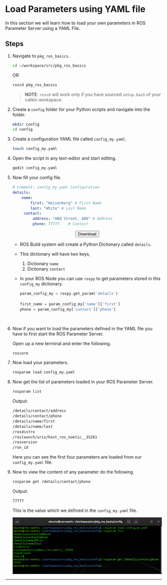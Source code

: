 # Load Parameters using YAML file

In this section we will learn how to load your own parameters in ROS Parameter Server using a YAML File.

## Steps

1. Navigate to `pkg_ros_basics`.
    ```bash
    cd ~/workspace/src/pkg_ros_basics
    ```
    OR
    ```bash
    roscd pkg_ros_basics
    ```

    > **NOTE**: `roscd` will work only if you have sourced `setup.bash` of your catkin workspace.

1. Create a `config` folder for your Python scripts and navigate into the folder.
   ```bash
   mkdir config
   cd config
   ```

1. Create a configuration YAML file called `config_my.yaml`.
   ```bash
   touch config_my.yaml
   ```

1. Open the script in any text-editor and start editing.
   ```bash
   gedit config_my.yaml
   ```

1. Now fill your config file.
   ```yaml
   # Comment: config_my.yaml Configuration
   details:
       name:
           first: "Heisenberg" # First Name
           last: "White" # Last Name
        contact:
            address: "ABQ Street, ABQ" # Address
            phone: 77777    # Contact
   ```
   <center><a href="config_my.yaml" download><button>Download</button></a></center>
   
   - ROS Build system will create a Python Dictionary called `details`.

   - This dictionary will have two keys,

        1. Dictionary `name`
        2. Dictionary `contact`

    - In your ROS Node you can use `rospy` to get parameters stored in this `config_my` dictionary.

      ```python
      param_config_my = rospy.get_param('details')

      first_name = param_config_my['name']['first']
      phone = param_config_my['contact']['phone']
      ```

   <br />

1. Now if you want to load the parameters defined in the YAML file you have to first start the ROS Parameter Server.

    Open up a new terminal and enter the following.
    ```bash
    roscore
    ```

1. Now load your parameters.
    ```bash
    rosparam load config_my.yaml
    ```

1. Now get the list of parameters loaded in your ROS Parameter Server.
   ```bash
   rosparam list
   ```
   Output:
   ```bash
   /details/contact/address
   /details/contact/phone
   /details/name/first
   /details/name/last
   /rosdistro
   /roslaunch/uris/host_ros_noetic__35261
   /rosversion
   /run_id
   ```
   Here you can see the first four parameters are loaded from our `config_my.yaml` file.

1. Now to view the content of any parameter do the following.
   ```bash
   rosparam get /details/contact/phone
   ```
   Output:
   ```bash
   77777
   ```
   This is the value which we defined in the `config_my.yaml` file.

   ![rosparam-load-config_my.png](rosparam-load-config_my.png)

---